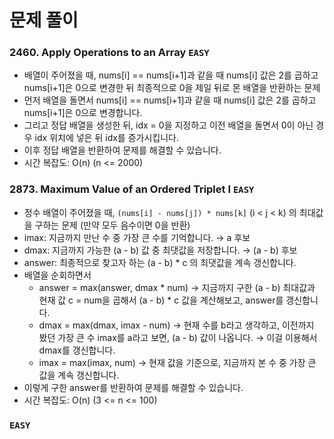 # 문제 풀이

### 2460. Apply Operations to an Array ```EASY```
- 배열이 주어졌을 때, nums[i] == nums[i+1]과 같을 때 nums[i] 값은 2를 곱하고 nums[i+1]은 0으로 변경한 뒤 최종적으로 0을 제일 뒤로 몬 배열을 반환하는 문제
- 먼저 배열을 돌면서 nums[i] == nums[i+1]과 같을 때 nums[i] 값은 2를 곱하고 nums[i+1]은 0으로 변경합니다.
- 그리고 정답 배열을 생성한 뒤, idx = 0을 지정하고 이전 배열을 돌면서 0이 아닌 경우 idx 위치에 넣은 뒤 idx를 증가시킵니다.
- 이후 정답 배열을 반환하여 문제를 해결할 수 있습니다.
- 시간 복잡도: O(n) (n <= 2000)

### 2873. Maximum Value of an Ordered Triplet I ```EASY```
- 정수 배열이 주어졌을 때, `(nums[i] - nums[j]) * nums[k]` (i < j < k) 의 최대값을 구하는 문제 (만약 모두 음수이면 0을 반환)
- imax: 지금까지 만난 수 중 가장 큰 수를 기억합니다. → a 후보
- dmax: 지금까지 가능한 (a - b) 값 중 최댓값을 저장합니다. → (a - b) 후보
- answer: 최종적으로 찾고자 하는 (a - b) * c 의 최댓값을 계속 갱신합니다.
- 배열을 순회하면서
  + answer = max(answer, dmax * num) → 지금까지 구한 (a - b) 최대값과 현재 값 c = num을 곱해서 (a - b) * c 값을 계산해보고, answer를 갱신합니다.
  + dmax = max(dmax, imax - num) → 현재 수를 b라고 생각하고, 이전까지 봤던 가장 큰 수 imax를 a라고 보면, (a - b) 값이 나옵니다. → 이걸 이용해서 dmax를 갱신합니다.
  + imax = max(imax, num) → 현재 값을 기준으로, 지금까지 본 수 중 가장 큰 값을 계속 갱신합니다.
- 이렇게 구한 answer를 반환하여 문제를 해결할 수 있습니다.
- 시간 복잡도: O(n) (3 <= n <= 100)

### ```EASY```

